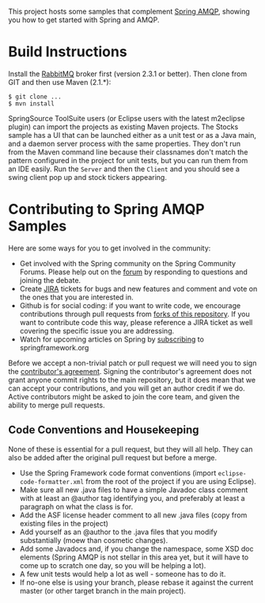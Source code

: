This project hosts some samples that complement [Spring AMQP](http://github.com/SpringSource/spring-amqp), showing you how to get started with Spring and AMQP.

# Build Instructions #

Install the [RabbitMQ](http://www.rabbitmq.com) broker first (version
2.3.1 or better).  Then clone from GIT and then use Maven (2.1.*):

    $ git clone ...
    $ mvn install

SpringSource ToolSuite users (or Eclipse users with the latest
m2eclipse plugin) can import the projects as existing Maven projects.
The Stocks sample has a UI that can be launched either as a unit test
or as a Java main, and a daemon server process with the same
properties.  They don't run from the Maven command line because their
classnames don't match the pattern configured in the project for unit
tests, but you can run them from an IDE easily.  Run the `Server` and
then the `Client` and you should see a swing client pop up and stock
tickers appearing.

# Contributing to Spring AMQP Samples

Here are some ways for you to get involved in the community:

* Get involved with the Spring community on the Spring Community Forums.  Please help out on the [forum](http://forum.springsource.org/forumdisplay.php?f=74) by responding to questions and joining the debate.
* Create [JIRA](https://jira.springsource.org/browse/AMQP) tickets for bugs and new features and comment and vote on the ones that you are interested in.  
* Github is for social coding: if you want to write code, we encourage contributions through pull requests from [forks of this repository](http://help.github.com/forking/).  If you want to contribute code this way, please reference a JIRA ticket as well covering the specific issue you are addressing.
* Watch for upcoming articles on Spring by [subscribing](http://www.springsource.org/node/feed) to springframework.org

Before we accept a non-trivial patch or pull request we will need you to sign the [contributor's agreement](https://support.springsource.com/spring_committer_signup).  Signing the contributor's agreement does not grant anyone commit rights to the main repository, but it does mean that we can accept your contributions, and you will get an author credit if we do.  Active contributors might be asked to join the core team, and given the ability to merge pull requests.

## Code Conventions and Housekeeping
None of these is essential for a pull request, but they will all help.  They can also be added after the original pull request but before a merge.

* Use the Spring Framework code format conventions (import `eclipse-code-formatter.xml` from the root of the project if you are using Eclipse).
* Make sure all new .java files to have a simple Javadoc class comment with at least an @author tag identifying you, and preferably at least a paragraph on what the class is for.
* Add the ASF license header comment to all new .java files (copy from existing files in the project)
* Add yourself as an @author to the .java files that you modify substantially (moew than cosmetic changes).
* Add some Javadocs and, if you change the namespace, some XSD doc elements (Spring AMQP is not stellar in this area yet, but it will have to come up to scratch one day, so you will be helping a lot).
* A few unit tests would help a lot as well - someone has to do it.
* If no-one else is using your branch, please rebase it against the current master (or other target branch in the main project).
